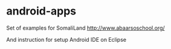 # android-apps

Set of examples for SomaliLand http://www.abaarsoschool.org/

And instruction for setup Android IDE on Eclipse
